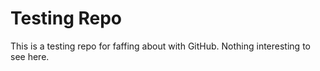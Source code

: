 Testing Repo
=======

This is a testing repo for faffing about with GitHub. Nothing interesting to see here.